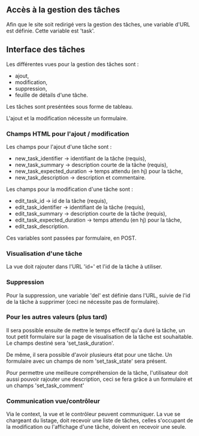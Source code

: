
## Accès à la gestion des tâches

Afin que le site soit redirigé vers la gestion des tâches, une variable d'URL
est définie. Cette variable est 'task'.


## Interface des tâches

Les différentes vues pour la gestion des tâches sont :
* ajout,
* modification,
* suppression,
* feuille de détails d'une tâche.

Les tâches sont preséntées sous forme de tableau.


L'ajout et la modification nécessite un formulaire.


### Champs HTML pour l'ajout / modification

Les champs pour l'ajout d'une tâche sont :

* new_task_identifier -> identifiant de la tâche (requis),
* new_task_summary -> description courte de la tâche (requis),
* new_task_expected_duration -> temps attendu (en hj) pour la tâche,
* new_task_description -> description et commentaire.


Les champs pour la modification d'une tâche sont :

* edit_task_id -> id de la tâche (requis),
* edit_task_identifier -> identifiant de la tâche (requis),
* edit_task_summary -> description courte de la tâche (requis),
* edit_task_expected_duration -> temps attendu (en hj) pour la tâche,
* edit_task_description.

Ces variables sont passées par formulaire, en POST.


### Visualisation d'une tâche

La vue doit rajouter dans l'URL 'id=' et l'id de la tâche à utiliser.


### Suppression

Pour la suppression, une variable 'del' est définie dans l'URL, suivie 
de l'id de la tâche à supprimer (ceci ne nécessite pas de formulaire).


### Pour les autres valeurs (plus tard)

Il sera possible ensuite de mettre le temps effectif qu'a duré la tâche,
un tout petit formulaire sur la page de visualisation de la tâche est souhaitable.
Le champs destiné sera 'set_task_duration'.

De même, il sera possible d'avoir plusieurs état pour une tâche. Un formulaire
avec un champs de nom 'set_task_state' sera présent.

Pour permettre une meilleure compréhension de la tâche, l'utilisateur doit aussi
pouvoir rajouter une description, ceci se fera grâce à un formulaire et un champs
'set_task_comment'


### Communication vue/contrôleur

Via le context, la vue et le contrôleur peuvent communiquer.
La vue se chargeant du listage, doit recevoir une liste de tâches, celles s'occupant
de la modification ou l'affichage d'une tâche, doivent en recevoir une seule.
